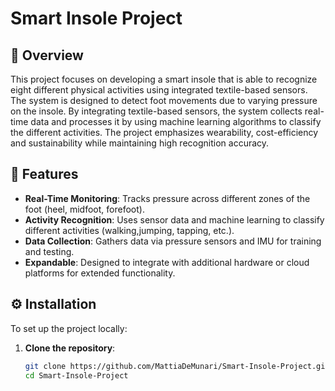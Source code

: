 # Smart Insole Project

## 📌 Overview

This project focuses on developing a smart insole that is able to recognize eight different physical activities using integrated textile-based sensors. The system is designed to detect foot movements due to varying pressure on the insole. By integrating textile-based sensors, the system collects real-time data and processes it by using machine learning algorithms to classify the different activities. The project emphasizes wearability, cost-efficiency and sustainability while maintaining high recognition accuracy. 

## 🚀 Features

- **Real-Time Monitoring**: Tracks pressure across different zones of the foot (heel, midfoot, forefoot).
- **Activity Recognition**: Uses sensor data and machine learning to classify different activities (walking,jumping, tapping, etc.).
- **Data Collection**: Gathers data via pressure sensors and IMU for training and testing.
- **Expandable**: Designed to integrate with additional hardware or cloud platforms for extended functionality.





## ⚙️ Installation

To set up the project locally:

1. **Clone the repository**:
   ```bash
   git clone https://github.com/MattiaDeMunari/Smart-Insole-Project.git
   cd Smart-Insole-Project

